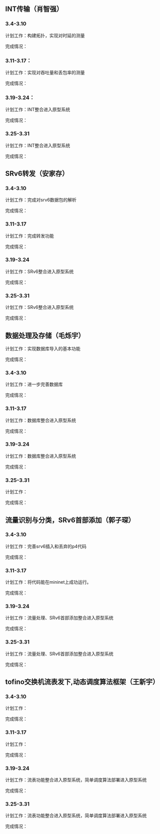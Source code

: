 ## INT传输（肖智强）

### 3.4-3.10

计划工作：构建拓扑，实现对时延的测量

完成情况：

### 3.11-3.17：

计划工作：实现对吞吐量和丢包率的测量

完成情况：

### 3.19-3.24：

计划工作：INT整合进入原型系统

完成情况：

### 3.25-3.31

计划工作：INT整合进入原型系统

完成情况：

## SRv6转发（安家存）

### 3.4-3.10

计划工作：完成对srv6数据包的解析

完成情况：

### 3.11-3.17

计划工作：完成转发功能

完成情况：

### 3.19-3.24

计划工作：SRv6整合进入原型系统

完成情况：

### 3.25-3.31

计划工作：SRv6整合进入原型系统

完成情况：

## 数据处理及存储（毛烁宇）

计划工作：实现数据库导入的基本功能

完成情况：

### 3.4-3.10

计划工作：进一步完善数据库

完成情况：

### 3.11-3.17

计划工作：数据库整合进入原型系统

完成情况：

### 3.19-3.24

计划工作：数据库整合进入原型系统

完成情况：

### 3.25-3.31

计划工作：

完成情况：

## 流量识别与分类，SRv6首部添加（郭子琛）

### 3.4-3.10

计划工作：完善srv6插入和丢弃的p4代码

完成情况：

### 3.11-3.17

计划工作：将代码能在mininet上成功运行。

完成情况：

### 3.19-3.24

计划工作：流量处理、SRv6首部添加整合进入原型系统

完成情况：

### 3.25-3.31

计划工作：流量处理、SRv6首部添加整合进入原型系统

完成情况：

## tofino交换机流表发下,动态调度算法框架（王新宇）

### 3.4-3.10

计划工作：

完成情况：

### 3.11-3.17

计划工作：

完成情况：

### 3.19-3.24

计划工作：流表功能整合进入原型系统，简单调度算法部署进入原型系统

完成情况：

### 3.25-3.31

计划工作：流表功能整合进入原型系统，简单调度算法部署进入原型系统

完成情况：
